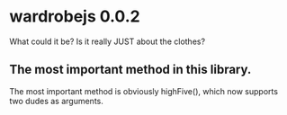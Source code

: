 wardrobejs 0.0.2
==========

What could it be? Is it really JUST about the clothes?

## The most important method in this library.

The most important method is obviously highFive(), which now supports two dudes as arguments.